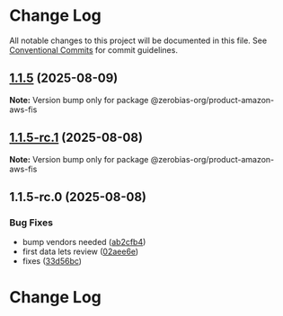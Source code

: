 # Change Log

All notable changes to this project will be documented in this file.
See [Conventional Commits](https://conventionalcommits.org) for commit guidelines.

## [1.1.5](https://github.com/zerobias-org/product/compare/@zerobias-org/product-amazon-aws-fis@1.1.5-rc.1...@zerobias-org/product-amazon-aws-fis@1.1.5) (2025-08-09)

**Note:** Version bump only for package @zerobias-org/product-amazon-aws-fis





## [1.1.5-rc.1](https://github.com/zerobias-org/product/compare/@zerobias-org/product-amazon-aws-fis@1.1.5-rc.0...@zerobias-org/product-amazon-aws-fis@1.1.5-rc.1) (2025-08-08)

**Note:** Version bump only for package @zerobias-org/product-amazon-aws-fis





## 1.1.5-rc.0 (2025-08-08)


### Bug Fixes

* bump vendors needed ([ab2cfb4](https://github.com/zerobias-org/product/commit/ab2cfb4a9cf2e3008e08b068f98011fec096c932))
* first data lets review ([02aee6e](https://github.com/zerobias-org/product/commit/02aee6e8c4f11675de7c63a00f4c8254a67a4dd7))
* fixes ([33d56bc](https://github.com/zerobias-org/product/commit/33d56bcaedf3fa5e3939a33c0fb57eda53539d05))





# Change Log
